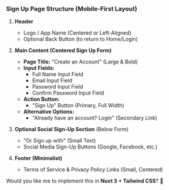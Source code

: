 ### **Sign Up Page Structure (Mobile-First Layout)**  

1. **Header**  
   - Logo / App Name (Centered or Left-Aligned)  
   - Optional Back Button (to return to Home/Login)  

2. **Main Content (Centered Sign Up Form)**  
   - **Page Title:** "Create an Account" (Large & Bold)  
   - **Input Fields:**  
     - Full Name Input Field  
     - Email Input Field  
     - Password Input Field  
     - Confirm Password Input Field  
   - **Action Button:**  
     - "Sign Up" Button (Primary, Full Width)  
   - **Alternative Options:**  
     - "Already have an account? Login" (Secondary Link)  

3. **Optional Social Sign-Up Section** (Below Form)  
   - "Or Sign up with" (Small Text)  
   - Social Media Sign-Up Buttons (Google, Facebook, etc.)  

4. **Footer (Minimalist)**  
   - Terms of Service & Privacy Policy Links (Small, Centered)  

Would you like me to implement this in **Nuxt 3 + Tailwind CSS**? 🚀
